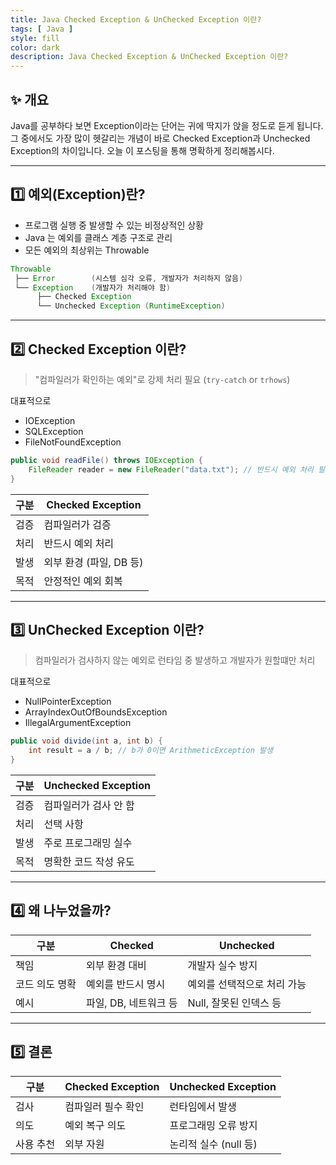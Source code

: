 ```yaml
---
title: Java Checked Exception & UnChecked Exception 이란?
tags: [ Java ]
style: fill
color: dark
description: Java Checked Exception & UnChecked Exception 이란?
---
```


## ✨ 개요

Java를 공부하다 보면 Exception이라는 단어는 귀에 딱지가 앉을 정도로 듣게 됩니다. 
그 중에서도 가장 많이 헷갈리는 개념이 바로 Checked Exception과 Unchecked Exception의 차이입니다.
오늘 이 포스팅을 통해 명확하게 정리해봅시다.

---

## 1️⃣ 예외(Exception)란?

- 프로그램 실행 중 발생할 수 있는 비정상적인 상황
- Java 는 예외를 클래스 계층 구조로 관리
- 모든 예외의 최상위는 Throwable

```java
Throwable
 ├── Error        (시스템 심각 오류, 개발자가 처리하지 않음)
 └── Exception    (개발자가 처리해야 함)
      ├── Checked Exception
      └── Unchecked Exception (RuntimeException)
```

---

## 2️⃣ Checked Exception 이란?

> "컴파일러가 확인하는 예외"로 강제 처리 필요 (`try-catch` or `trhows`)

대표적으로
- IOException
- SQLException
- FileNotFoundException

```java
public void readFile() throws IOException {
    FileReader reader = new FileReader("data.txt"); // 반드시 예외 처리 필요
}
```

| 구분 | Checked Exception |
| -- | ----------------- |
| 검증 | 컴파일러가 검증          |
| 처리 | 반드시 예외 처리         |
| 발생 | 외부 환경 (파일, DB 등)  |
| 목적 | 안정적인 예외 회복        |

---

## 3️⃣ UnChecked Exception 이란?

> 컴파일러가 검사하지 않는 예외로 런타임 중 발생하고 개발자가 원할떄만 처리

대표적으로
- NullPointerException
- ArrayIndexOutOfBoundsException
- IllegalArgumentException

```java
public void divide(int a, int b) {
    int result = a / b; // b가 0이면 ArithmeticException 발생
}
```

| 구분 | Unchecked Exception |
| -- | ------------------- |
| 검증 | 컴파일러가 검사 안 함        |
| 처리 | 선택 사항               |
| 발생 | 주로 프로그래밍 실수         |
| 목적 | 명확한 코드 작성 유도        |

---

## 4️⃣ 왜 나누었을까?

| 구분       | Checked        | Unchecked       |
| -------- | -------------- | --------------- |
| 책임       | 외부 환경 대비       | 개발자 실수 방지       |
| 코드 의도 명확 | 예외를 반드시 명시     | 예외를 선택적으로 처리 가능 |
| 예시       | 파일, DB, 네트워크 등 | Null, 잘못된 인덱스 등 |

---

## 5️⃣ 결론

| 구분    | Checked Exception | Unchecked Exception |
| ----- | ----------------- | ------------------- |
| 검사    | 컴파일러 필수 확인        | 런타임에서 발생            |
| 의도    | 예외 복구 의도          | 프로그래밍 오류 방지         |
| 사용 추천 | 외부 자원             | 논리적 실수 (null 등)     |